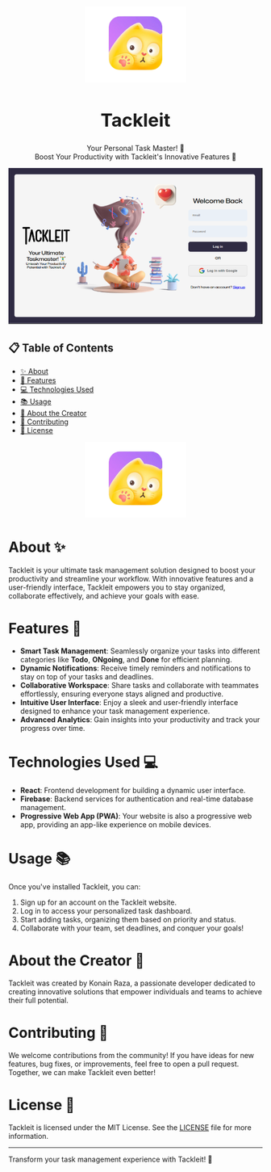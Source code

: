 <p align="center">
  <img src="/src/assets/Images/icon.png" alt="Synced Logo" width="200" height="150">
</p>

<h1 align="center" style="font-size: 36px;">Tackleit</h1>



<p align="center">Your Personal Task Master! 🚀<br>
Boost Your Productivity with Tackleit's Innovative Features 🌟</p>

  <a href="https://lets-synced.vercel.app">
    <img src="/src/assets/Images/web-preview.png" alt="Website Preview" width="1000">
  </a>

## 📋 Table of Contents

- [✨ About](#about)
- [🚀 Features](#features)
- [💻 Technologies Used](#technologies-used)
- [📚 Usage](#usage)
- [👤 About the Creator](#about-the-creator)
- [🤝 Contributing](#contributing)
- [📜 License](#license)

<p align="center">
  <img src="/src/assets/Images/icon.png" alt="Tackleit Logo" width="200" height="150">
</p>

# About ✨

Tackleit is your ultimate task management solution designed to boost your productivity and streamline your workflow. With innovative features and a user-friendly interface, Tackleit empowers you to stay organized, collaborate effectively, and achieve your goals with ease.

# Features 🚀 

- **Smart Task Management**: Seamlessly organize your tasks into different categories like **Todo**, **ONgoing**, and **Done** for efficient planning.
- **Dynamic Notifications**: Receive timely reminders and notifications to stay on top of your tasks and deadlines.
- **Collaborative Workspace**: Share tasks and collaborate with teammates effortlessly, ensuring everyone stays aligned and productive.
- **Intuitive User Interface**: Enjoy a sleek and user-friendly interface designed to enhance your task management experience.
- **Advanced Analytics**: Gain insights into your productivity and track your progress over time.

# Technologies Used 💻

- **React**: Frontend development for building a dynamic user interface.
- **Firebase**: Backend services for authentication and real-time database management.
- **Progressive Web App (PWA)**: Your website is also a progressive web app, providing an app-like experience on mobile devices.



# Usage 📚

Once you've installed Tackleit, you can:

1. Sign up for an account on the Tackleit website.
2. Log in to access your personalized task dashboard.
3. Start adding tasks, organizing them based on priority and status.
4. Collaborate with your team, set deadlines, and conquer your goals!

# About the Creator 👤

Tackleit was created by Konain Raza, a passionate developer dedicated to creating innovative solutions that empower individuals and teams to achieve their full potential.

# Contributing 🤝

We welcome contributions from the community! If you have ideas for new features, bug fixes, or improvements, feel free to open a pull request. Together, we can make Tackleit even better!

# License 📜

Tackleit is licensed under the MIT License. See the [LICENSE](LICENSE) file for more information.

---

Transform your task management experience with Tackleit! 🚀
